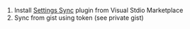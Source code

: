 1. Install [Settings Sync](https://marketplace.visualstudio.com/items?itemName=Shan.code-settings-sync) plugin from Visual Stdio Marketplace
2. Sync from gist using token (see private gist)
